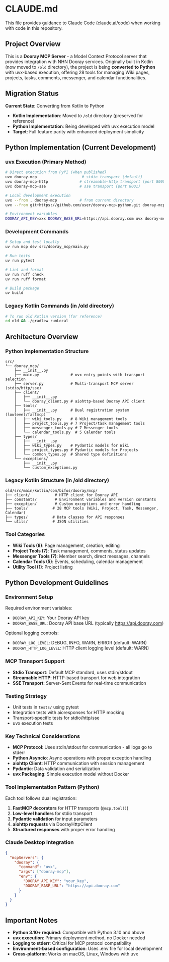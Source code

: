 # CLAUDE.md

This file provides guidance to Claude Code (claude.ai/code) when working with code in this repository.

## Project Overview

This is a **Dooray MCP Server** - a Model Context Protocol server that provides integration with NHN Dooray services. Originally built in Kotlin (now moved to `/old` directory), the project is being **converted to Python** with uvx-based execution, offering 28 tools for managing Wiki pages, projects, tasks, comments, messenger, and calendar functionalities.

## Migration Status

**Current State**: Converting from Kotlin to Python
- **Kotlin Implementation**: Moved to `/old` directory (preserved for reference)
- **Python Implementation**: Being developed with uvx execution model
- **Target**: Full feature parity with enhanced deployment simplicity

## Python Implementation (Current Development)

### uvx Execution (Primary Method)
```bash
# Direct execution from PyPI (when published)
uvx dooray-mcp                    # stdio transport (default)
uvx dooray-mcp-http              # streamable-http transport (port 8000)
uvx dooray-mcp-sse               # sse transport (port 8001)

# Local development execution
uvx --from . dooray-mcp          # from current directory
uvx --from git+https://github.com/user/dooray-mcp-python.git dooray-mcp

# Environment variables
DOORAY_API_KEY=xxx DOORAY_BASE_URL=https://api.dooray.com uvx dooray-mcp
```

### Development Commands
```bash
# Setup and test locally
uv run mcp dev src/dooray_mcp/main.py

# Run tests
uv run pytest

# Lint and format
uv run ruff check
uv run ruff format

# Build package
uv build
```

### Legacy Kotlin Commands (in /old directory)
```bash
# To run old Kotlin version (for reference)
cd old && ./gradlew runLocal
```

## Architecture Overview

### Python Implementation Structure
```
src/
└── dooray_mcp/
    ├── __init__.py
    ├── main.py              # uvx entry points with transport selection
    ├── server.py            # Multi-transport MCP server (stdio/http/sse)
    ├── client/
    │   ├── __init__.py
    │   └── dooray_client.py # aiohttp-based Dooray API client
    ├── tools/
    │   ├── __init__.py      # Dual registration system (lowlevel/fastmcp)
    │   ├── wiki_tools.py    # 8 Wiki management tools
    │   ├── project_tools.py # 7 Project/task management tools  
    │   ├── messenger_tools.py # 7 Messenger tools
    │   └── calendar_tools.py  # 5 Calendar tools
    ├── types/
    │   ├── __init__.py
    │   ├── wiki_types.py    # Pydantic models for Wiki
    │   ├── project_types.py # Pydantic models for Projects
    │   └── common_types.py  # Shared type definitions
    └── exceptions/
        ├── __init__.py
        └── custom_exceptions.py
```

### Legacy Kotlin Structure (in /old directory)
```
old/src/main/kotlin/com/bifos/dooray/mcp/
├── client/           # HTTP client for Dooray API
├── constants/        # Environment variables and version constants
├── exception/        # Custom exceptions and error handling
├── tools/           # 28 MCP tools (Wiki, Project, Task, Messenger, Calendar)
├── types/           # Data classes for API responses
└── utils/           # JSON utilities
```

### Tool Categories
- **Wiki Tools (8)**: Page management, creation, editing
- **Project Tools (7)**: Task management, comments, status updates  
- **Messenger Tools (7)**: Member search, direct messages, channels
- **Calendar Tools (5)**: Events, scheduling, calendar management
- **Utility Tool (1)**: Project listing

## Python Development Guidelines

### Environment Setup
Required environment variables:
- `DOORAY_API_KEY`: Your Dooray API key
- `DOORAY_BASE_URL`: Dooray API base URL (typically https://api.dooray.com)

Optional logging controls:
- `DOORAY_LOG_LEVEL`: DEBUG, INFO, WARN, ERROR (default: WARN)
- `DOORAY_HTTP_LOG_LEVEL`: HTTP client logging level (default: WARN)

### MCP Transport Support

- **Stdio Transport**: Default MCP standard, uses stdin/stdout
- **Streamable HTTP**: HTTP-based transport for web integration
- **SSE Transport**: Server-Sent Events for real-time communication

### Testing Strategy

- Unit tests in `tests/` using pytest
- Integration tests with aioresponses for HTTP mocking
- Transport-specific tests for stdio/http/sse
- uvx execution tests

### Key Technical Considerations

- **MCP Protocol**: Uses stdin/stdout for communication - all logs go to stderr
- **Python Asyncio**: Async operations with proper exception handling
- **aiohttp Client**: HTTP communication with session management
- **Pydantic**: Data validation and serialization
- **uvx Packaging**: Simple execution model without Docker

### Tool Implementation Pattern (Python)

Each tool follows dual registration:

1. **FastMCP decorators** for HTTP transports (`@mcp.tool()`)
2. **Low-level handlers** for stdio transport
3. **Pydantic validation** for input parameters
4. **aiohttp requests** via DoorayHttpClient
5. **Structured responses** with proper error handling

### Claude Desktop Integration

```json
{
  "mcpServers": {
    "dooray": {
      "command": "uvx",
      "args": ["dooray-mcp"],
      "env": {
        "DOORAY_API_KEY": "your_key",
        "DOORAY_BASE_URL": "https://api.dooray.com"
      }
    }
  }
}
```

## Important Notes

- **Python 3.10+ required**: Compatible with Python 3.10 and above
- **uvx execution**: Primary deployment method, no Docker needed
- **Logging to stderr**: Critical for MCP protocol compatibility  
- **Environment-based configuration**: Uses .env file for local development
- **Cross-platform**: Works on macOS, Linux, Windows with uvx